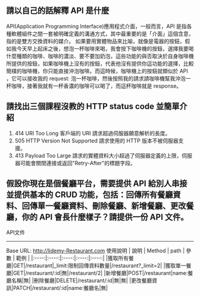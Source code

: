 ## 請以自己的話解釋 API 是什麼
API(Application Programming Interface)應用程式介面，一般而言，API 是指各種軟體組件之間一套被明確定義的溝通方式，其中最重要的是「介面」這個含意，指的是雙方交換資料的媒介。
如果要用實體物品來比喻，就像是電器的按鈕，假如我今天早上起床之後，想泡一杯咖啡來喝，我會按下咖啡機的按鈕，選擇我要喝什麼種類的咖啡、咖啡的濃淡、要不要加奶泡，這些功能的與否取決於自身咖啡機所提供的按鈕，如果咖啡機上沒有的按鈕，代表他沒有提供你這功能的選擇，比較簡樸的咖啡機，你只能直接沖泡咖啡。而這時候，咖啡機上的按鈕就類似於 API ，它可以接收我的 request: 泡一杯咖啡，然後按照我的請求請咖啡機幫我沖泡一杯咖啡，接著我就有一杯香濃的咖啡可以喝了，而這杯咖啡就是 response。


## 請找出三個課程沒教的 HTTP status code 並簡單介紹
1. 414 URI Too Long
   客戶端的 URI 請求超過伺服器願意解析的長度。
2. 505 HTTP Version Not Supported
   請求使用的 HTTP 版本不被伺服器支援。
3. 413 Payload Too Large
   請求的實體資料大小超過了伺服器定義的上限，伺服器可能會關閉連接或返回"Retry-After"的標題字段。

## 假設你現在是個餐廳平台，需要提供 API 給別人串接並提供基本的 CRUD 功能，包括：回傳所有餐廳資料、回傳單一餐廳資料、刪除餐廳、新增餐廳、更改餐廳，你的 API 會長什麼樣子？請提供一份 API 文件。

API文件
******
Base URL: http://lidemy-Restaurant.com
使用說明
| 說明 | Method | path | 參數 | 範例 |
|:----:|:----:|:----:|:----:|:----:|
|獲取所有餐廳|GET|/restaurant|_limit:限制回傳資料數量|/restaurant?_limit=2|
|獲取單一餐廳|GET|/restaurant/:id|無|/restaurant/2|
|新增餐廳|POST|/restaurant|name:餐廳名稱|無|
|刪除餐廳|DELETE|/restaurant/:id|無|無|
|更改餐廳資訊|PATCH|/restaurant/:id|name:餐廳名|無|
